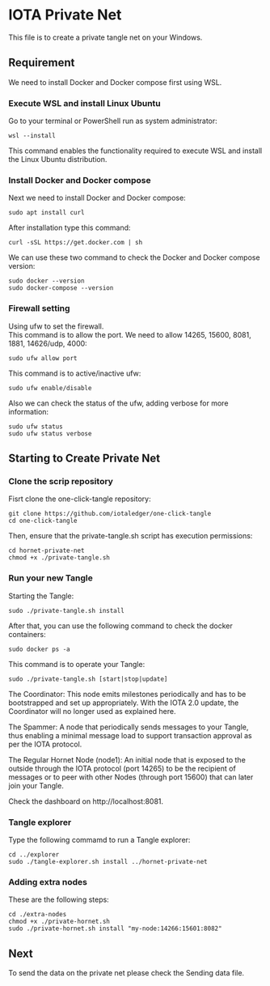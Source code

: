 # IOTA  Private Net
This file is to create a private tangle net on your Windows.  
  
## Requirement  
We need to install Docker and Docker compose first using WSL.  
### Execute WSL and install Linux Ubuntu
Go to your terminal or PowerShell run as system administrator:  
```
wsl --install
```  
This command enables the functionality required to execute WSL and install the Linux Ubuntu distribution.  
### Install Docker and Docker compose
Next we need to install Docker and Docker compose:  
```
sudo apt install curl
```  
After installation type this command:  
```
curl -sSL https://get.docker.com | sh
```
  
We can use these two command to check the Docker and Docker compose version:
```
sudo docker --version  
sudo docker-compose --version
```
### Firewall setting
Using ufw to set the firewall.  
This command is to allow the port. We need to allow 14265, 15600, 8081, 1881, 14626/udp, 4000:
```
sudo ufw allow port
```
This command is to active/inactive ufw:
```
sudo ufw enable/disable
```
Also we can check the status of the ufw, adding verbose for more information:
```
sudo ufw status
sudo ufw status verbose
```

## Starting to Create Private Net
### Clone the scrip repository
Fisrt clone the one-click-tangle repository:
```
git clone https://github.com/iotaledger/one-click-tangle  
cd one-click-tangle
```
Then, ensure that the private-tangle.sh script has execution permissions:
```
cd hornet-private-net
chmod +x ./private-tangle.sh
```
  
### Run your new Tangle
Starting the Tangle:
```
sudo ./private-tangle.sh install
```
After that, you can use the following command to check the docker containers:
```
sudo docker ps -a
```
This command is to operate your Tangle:
```
sudo ./private-tangle.sh [start|stop|update]
```
The Coordinator: This node emits milestones periodically and has to be bootstrapped and set up appropriately. With the IOTA 2.0 update, the Coordinator will no longer used as explained here.  

The Spammer: A node that periodically sends messages to your Tangle, thus enabling a minimal message load to support transaction approval as per the IOTA protocol.  

The Regular Hornet Node (node1): An initial node that is exposed to the outside through the IOTA protocol (port 14265) to be the recipient of messages or to peer with other Nodes (through port 15600) that can later join your Tangle.  

Check the dashboard on http://localhost:8081.  
  
### Tangle explorer
Type the following commamd to run a Tangle explorer:
```
cd ../explorer  
sudo ./tangle-explorer.sh install ../hornet-private-net
```

### Adding extra nodes
These are the following steps:
```
cd ./extra-nodes
chmod +x ./private-hornet.sh
sudo ./private-hornet.sh install "my-node:14266:15601:8082"
```

## Next
To send the data on the private net please check the Sending data file.  
